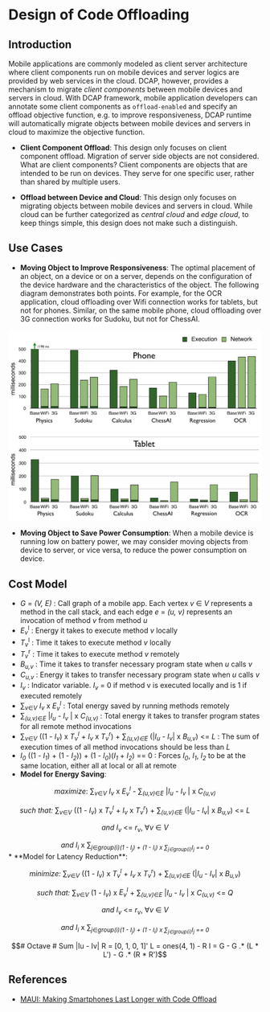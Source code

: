 # Design of Code Offloading

## Introduction

Mobile applications are commonly modeled as client server architecture where client components run on mobile devices and server logics are provided by web services in the cloud. DCAP, however, provides a mechanism to migrate *client components* between mobile devices and servers in cloud. With DCAP framework, mobile application developers can annotate some client components as `offload-enabled` and specify an offload objective function, e.g. to improve responsiveness, DCAP runtime will automatically migrate objects between mobile devices and servers in cloud to maximize the objective function.

* **Client Component Offload**: This design only focuses on client component offload. Migration of server side objects are not considered. What are client components? Client components are objects that are intended to be run on devices. They serve for one specific user, rather than shared by multiple users. 

* **Offload between Device and Cloud**: This design only focuses on migrating objects between mobile devices and servers in cloud. While cloud can be further categorized as *central cloud* and *edge cloud*, to keep things simple, this design does not make such a distinguish.

## Use Cases

*  	**Moving Object to Improve Responsiveness**: The optimal placement of an object, on a device or on a server, depends on the configuration of the device hardware and the characteristics of the object. The following diagram demonstrates both points. For example, for the OCR application, cloud offloading over Wifi connection works for tablets, but not for phones. Similar, on the same mobile phone, cloud offloading over 3G connection works for Sudoku, but not for ChessAI.

![](../images/CodeOffloadPerformance.png)

* **Moving Object to Save Power Consumption**: When a mobile device is running low on battery power, we may consider moving objects from device to server, or vice versa, to reduce the power consumption on device. 

## Cost Model
* <i>G</i> = <i>(V, E)</i> : Call graph of a mobile app. Each vertex <i>v</i> &isin; <i>V</i> represents a method in the call stack, and each edge <i>e</i> = <i>(u, v)</i> represents an invocation of method <i>v</i> from method <i>u</i>
* <var>E</var><sub><var>v</var></sub><sup>l</sup> : Energy it takes to execute method <var>v</var> locally
* <var>T</var><sub><var>v</var></sub><sup>l</sup> : Time it takes to execute method <var>v</var> locally
* <var>T</var><sub><var>v</var></sub><sup>r</sup> : Time it takes to execute method <var>v</var> remotely
* <var>B</var><sub><var>u,v</var></sub> : Time it takes to transfer necessary program state when <var>u</var> calls <var>v</var>
* <var>C</var><sub><var>u,v</var></sub> : Energy it takes to transfer necessary program state when <var>u</var> calls <var>v</var>
* <var>I<sub>v</sub></var> : Indicator variable. <i>I<sub>v</sub></i> = 0 if method v is executed locally and is 1 if executed remotely
* &Sum;<sub><var>v</var>&isin;<var>V</var></sub> <var>I</var><sub><var>v</var></sub> x <var>E<sub><var>v</var></sub><sup><var>l</var></sup></var> : Total energy saved by running methods remotely
* &Sum;<sub><var>(u,v)</var>&isin;<var>E</var></sub> |<i>I</i><sub><i>u</i></sub> - <i>I</i><sub><i>v</i></sub> | x <i>C</i><sub><i>(u,v)</i></sub> : Total energy it takes to transfer program states for all remote method invocations
* &Sum;<sub><var>v</var>&isin;<var>V</var></sub> ((1 - <var>I</var><sub><var>v</var></sub>) x <var>T</var><sub><var>v</var></sub><sup><var>l</var></sup> + <var>I</var><sub><var>v</var></sub> x <var>T</var><sub><var>v</var></sub><sup><var>r</var></sup>) + &Sum;<sub><var>(u,v)&isin;E</var></sub> (|<var>I</var><sub><var>u</var></sub> - <var>I</var><sub><var>v</var></sub>| x <var>B</var><sub><var>u,v</var></sub>) <= <var>L</var> : The sum of execution times of all method invocations should be less than <var>L</var>
* <var>I</var><sub><var>0</var></sub> ((1 - <var>I</var><sub><var>1</var></sub>) + (1 - <var>I</var><sub><var>2</var></sub>)) + (1 - <var>I</var><sub><var>0</var></sub>)(<var>I</var><sub><var>1</var></sub> + <var>I</var><sub><var>2</var></sub>) == 0 : Forces <var>I<sub>0</sub></var>, <var>I<sub>1</sub></var>, <var>I<sub>2</sub></var> to be at the same location, either all at local or all at remote
* **Model for Energy Saving**:
<div align="center">
<p>
<i>maximize</i>: &Sum;<sub><var>v</var>&isin;<var>V</var></sub> <var>I</var><sub><var>v</var></sub> x <var>E<sub><var>v</var></sub><sup><var>l</var></sup></var> - &Sum;<sub><var>(u,v)</var>&isin;<var>E</var></sub> |<i>I</i><sub><i>u</i></sub> - <i>I</i><sub><i>v</i></sub> | x <i>C</i><sub><i>(u,v)</i></sub></p>
<p>
<i>such that:</i>  &Sum;<sub><var>v</var>&isin;<var>V</var></sub> ((1 - <var>I</var><sub><var>v</var></sub>) x <var>T</var><sub><var>v</var></sub><sup><var>l</var></sup> + <var>I</var><sub><var>v</var></sub> x <var>T</var><sub><var>v</var></sub><sup><var>r</var></sup>) + &Sum;<sub><var>(u,v)&isin;E</var></sub> (|<var>I</var><sub><var>u</var></sub> - <var>I</var><sub><var>v</var></sub>| x <var>B</var><sub><var>u,v</var></sub>) <= <var>L</var></p>
<p>
<i>and</i> <var>I</var><sub><var>v</var></sub> <= <var>r</var><sub><var>v</var></sub>, &forall;<var>v</var> &isin; <var>V</var></p>
<i>and</i> <var>I</var><sub><var>i</var></sub> x &Sum;<sub><var>j</var>&isin;<var>group(i)</var</sub>(1 - <var>I</var><sub><var>j</var></sub>) + (1 - <var>I</var><sub><var>i</var></sub>) x &Sum;<sub><var>j&isin;group(i)</var></sub><var>I<sub>j</sub></var> == 0
</div>
* **Model for Latency Reduction**:
<div align="center">
<p>
<i>minimize:</i> &Sum;<sub><var>v</var>&isin;<var>V</var></sub> ((1 - <var>I</var><sub><var>v</var></sub>) x <var>T</var><sub><var>v</var></sub><sup><var>l</var></sup> + <var>I</var><sub><var>v</var></sub> x <var>T</var><sub><var>v</var></sub><sup><var>r</var></sup>) + &Sum;<sub><var>(u,v)&isin;E</var></sub> (|<var>I</var><sub><var>u</var></sub> - <var>I</var><sub><var>v</var></sub>| x <var>B</var><sub><var>u,v</var></sub>)</p>
<p>
<i>such that:</i> &Sum;<sub><var>v</var>&isin;<var>V</var></sub> (1 - <var>I</var><sub><var>v</var></sub>) x <var>E<sub><var>v</var></sub><sup><var>l</var></sup></var> + &Sum;<sub><var>(u,v)</var>&isin;<var>E</var></sub> |<i>I</i><sub><i>u</i></sub> - <i>I</i><sub><i>v</i></sub> | x <i>C</i><sub><i>(u,v)</i></sub> <= <var>Q</var></p>
<p>
<i>and</i> <var>I</var><sub><var>v</var></sub> <= <var>r</var><sub><var>v</var></sub>, &forall;<var>v</var> &isin; <var>V</var></p>
<i>and</i> <var>I</var><sub><var>i</var></sub> x &Sum;<sub><var>j</var>&isin;<var>group(i)</var</sub>(1 - <var>I</var><sub><var>j</var></sub>) + (1 - <var>I</var><sub><var>i</var></sub>) x &Sum;<sub><var>j&isin;group(i)</var></sub><var>I<sub>j</sub></var> == 0
</div>


```math
# Octave 
# Sum |Iu - Iv|
R = [0, 1, 0, 1]'
L = ones(4, 1) - R
I = G - G .* (L * L') - G .* (R * R')
```

## References
* [MAUI: Making Smartphones Last Longer with Code Offload](https://www.microsoft.com/en-us/research/wp-content/uploads/2010/06/maui.pdf)
